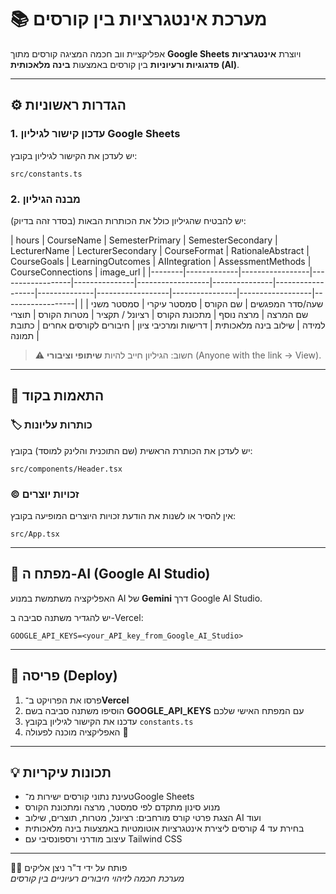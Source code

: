 # 📚 מערכת אינטגרציות בין קורסים

אפליקציית ווב חכמה המציגה קורסים מתוך **Google Sheets** ויוצרת **אינטגרציות פדגוגיות ורעיוניות** בין קורסים באמצעות **בינה מלאכותית (AI)**.

---

## ⚙️ הגדרות ראשוניות

### 1. עדכון קישור לגיליון Google Sheets
יש לעדכן את הקישור לגיליון בקובץ:
```
src/constants.ts
```

### 2. מבנה הגיליון
יש להבטיח שהגיליון כולל את הכותרות הבאות (בסדר זהה בדיוק):

| hours | CourseName | SemesterPrimary | SemesterSecondary | LecturerName | LecturerSecondary | CourseFormat | RationaleAbstract | CourseGoals | LearningOutcomes | AIIntegration | AssessmentMethods | CourseConnections | image_url |
|--------|-------------|-----------------|------------------|---------------|------------------|---------------|------------------|--------------|------------------|----------------|------------------|------------------|
| שעה/סדר המפגשים | שם הקורס | סמסטר עיקרי | סמסטר משני | שם המרצה | מרצה נוסף | מתכונת הקורס | רציונל / תקציר | מטרות הקורס | תוצרי למידה | שילוב בינה מלאכותית | דרישות ומרכיבי ציון | חיבורים לקורסים אחרים | כתובת תמונה |

> ⚠️ חשוב: הגיליון חייב להיות **שיתופי וציבורי** (Anyone with the link → View).

---

## 🧩 התאמות בקוד

### 🏷️ כותרות עליונות  
יש לעדכן את הכותרת הראשית (שם התוכנית והלינק למוסד) בקובץ:
```
src/components/Header.tsx
```

### © זכויות יוצרים  
אין להסיר או לשנות את הודעת זכויות היוצרים המופיעה בקובץ:
```
src/App.tsx
```

---

## 🧠 מפתח ה-AI (Google AI Studio)

האפליקציה משתמשת במנוע AI של **Gemini** דרך Google AI Studio.

יש להגדיר משתנה סביבה ב-Vercel:
```
GOOGLE_API_KEYS=<your_API_key_from_Google_AI_Studio>
```

---

## 🚀 פריסה (Deploy)

1. פרסו את הפרויקט ב־**Vercel**  
2. הוסיפו משתנה סביבה בשם **GOOGLE_API_KEYS** עם המפתח האישי שלכם  
3. עדכנו את הקישור לגיליון בקובץ `constants.ts`  
4. האפליקציה מוכנה לפעולה 🎉  

---

## 💡 תכונות עיקריות

- טעינת נתוני קורסים ישירות מ־Google Sheets  
- מנוע סינון מתקדם לפי סמסטר, מרצה ומתכונת הקורס  
- הצגת פרטי קורס מורחבים: רציונל, מטרות, תוצרים, שילוב AI ועוד  
- בחירת עד 4 קורסים ליצירת אינטגרציות אוטומטיות באמצעות בינה מלאכותית  
- עיצוב מודרני ורספונסיבי עם Tailwind CSS  

---

👨‍💻 פותח על ידי ד"ר ניצן אליקים  
*מערכת חכמה לזיהוי חיבורים רעיוניים בין קורסים*
